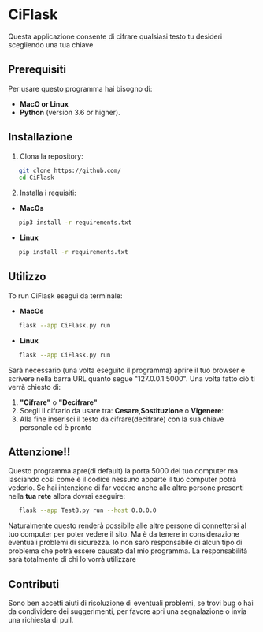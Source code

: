# CiFlask

Questa applicazione consente di cifrare qualsiasi testo tu desideri scegliendo una tua chiave

## Prerequisiti

Per usare questo programma hai bisogno di:

- **MacO or Linux**
- **Python** (version 3.6 or higher).

## Installazione

1. Clona la repository:
```bash
   git clone https://github.com/
   cd CiFlask
   ```
2. Installa i requisiti:

- **MacOs**
```zsh
   pip3 install -r requirements.txt
   ```

- **Linux**
```bash
   pip install -r requirements.txt
   ```
   
## Utilizzo

To run CiFlask esegui da terminale:
- **MacOs**
```zsh
   flask --app CiFlask.py run
   ```
- **Linux**
```bash
   flask --app CiFlask.py run
   ```
Sarà necessario (una volta eseguito il programma) aprire il tuo browser e scrivere nella barra URL quanto segue "127.0.0.1:5000".
Una volta fatto ciò ti verrà chiesto di:
1. **"Cifrare"** o **"Decifrare"**
2. Scegli il cifrario da usare tra: **Cesare**,**Sostituzione** o **Vigenere**:
3. Alla fine inserisci il testo da cifrare(decifrare) con la sua chiave personale ed è pronto 

## Attenzione!!

Questo programma apre(di default) la porta 5000 del tuo computer ma lasciando così come è il codice nessuno apparte il tuo computer potrà vederlo.
Se hai intenzione di far vedere anche alle altre persone presenti nella **tua rete** allora dovrai eseguire:
```bash
   flask --app Test8.py run --host 0.0.0.0
   ```
Naturalmente questo renderà possibile alle altre persone di connettersi al tuo computer per poter vedere il sito. Ma è da tenere in considerazione eventuali problemi di sicurezza.
Io non sarò responsabile di alcun tipo di problema che potrà essere causato dal mio programma. La responsabilità sarà totalmente di chi lo vorrà utilizzare
## Contributi

Sono ben accetti aiuti di risoluzione di eventuali problemi, se trovi bug o hai da condividere dei suggerimenti, per favore apri una segnalazione o invia una richiesta di pull.


